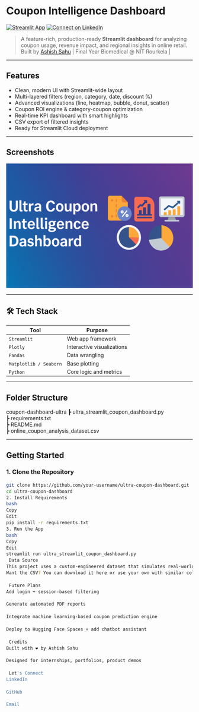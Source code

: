#  Coupon Intelligence Dashboard


[![Streamlit App](https://img.shields.io/badge/🚀%20Live%20Demo-Streamlit-blueviolet?style=for-the-badge&logo=streamlit)](https://salescouponanalysis-6m4sdouekjgesxevkyrcaj.streamlit.app/)
[![Connect on LinkedIn](https://img.shields.io/badge/💼%20Ashish%20Sahu-LinkedIn-blue?style=for-the-badge&logo=linkedin)](https://www.linkedin.com/in/ashish-sahu-88051224a/)


> A feature-rich, production-ready **Streamlit dashboard** for analyzing coupon usage, revenue impact, and regional insights in online retail.  
> Built by [Ashish Sahu](https://github.com/Ashish-s2) | Final Year Biomedical @ NIT Rourkela |

---

## Features

-  Clean, modern UI with Streamlit-wide layout
-  Multi-layered filters (region, category, date, discount %)
-  Advanced visualizations (line, heatmap, bubble, donut, scatter)
-  Coupon ROI engine & category-coupon optimization
-  Real-time KPI dashboard with smart highlights
-  CSV export of filtered insights
-  Ready for Streamlit Cloud deployment

---

##  Screenshots

![Dashboard Banner](banner.png)

---

## 🛠 Tech Stack

| Tool | Purpose |
|------|---------|
| `Streamlit` | Web app framework |
| `Plotly` | Interactive visualizations |
| `Pandas` | Data wrangling |
| `Matplotlib / Seaborn` | Base plotting |
| `Python` | Core logic and metrics |

---

##  Folder Structure

 coupon-dashboard-ultra
┣  ultra_streamlit_coupon_dashboard.py    
┣  requirements.txt   
┣  README.md  
┣  online_coupon_analysis_dataset.csv 


---

##  Getting Started

### 1. Clone the Repository
```bash
git clone https://github.com/your-username/ultra-coupon-dashboard.git
cd ultra-coupon-dashboard
2. Install Requirements
bash
Copy
Edit
pip install -r requirements.txt
3. Run the App 
bash
Copy
Edit
streamlit run ultra_streamlit_coupon_dashboard.py
 Data Source
This project uses a custom-engineered dataset that simulates real-world coupon transactions.
Want the CSV? You can download it here or use your own with similar columns.

 Future Plans
Add login + session-based filtering

Generate automated PDF reports

Integrate machine learning-based coupon prediction engine

Deploy to Hugging Face Spaces + add chatbot assistant

 Credits
Built with ❤️ by Ashish Sahu

Designed for internships, portfolios, product demos

 Let's Connect
LinkedIn

GitHub

Email
